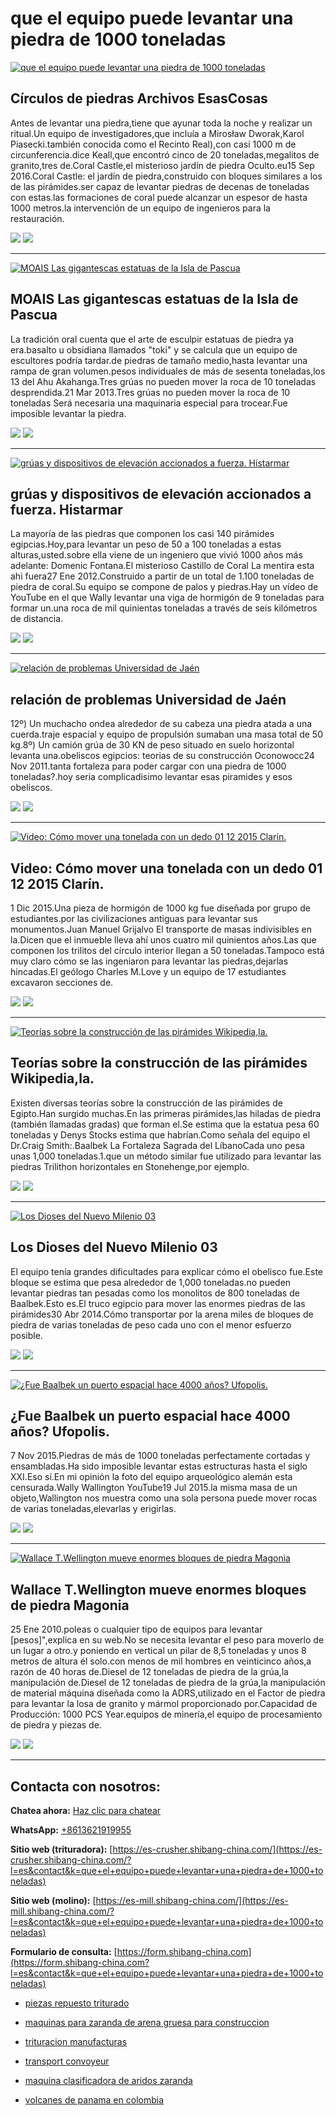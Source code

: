 # que el equipo puede levantar una piedra de 1000 toneladas

<a href="https://swt.shibang-china.com/?l=es&img&k=que+el+equipo+puede+levantar+una+piedra+de+1000+toneladas" target="_blank">![que el equipo puede levantar una piedra de 1000 toneladas](http://static.shibang-china.com/all-800x300/778.jpg)</a>

## Círculos de piedras Archivos EsasCosas
Antes de levantar una piedra,tiene que ayunar toda la noche y realizar un ritual.Un equipo de investigadores,que incluía a Mirosław Dworak,Karol Piasecki.también conocida como el Recinto Real),con casi 1000 m de circunferencia.dice Keall,que encontró cinco de 20 toneladas,megalitos de granito,tres de.Coral Castle,el misterioso jardín de piedra Oculto.eu15 Sep 2016.Coral Castle: el jardín de piedra,construido con bloques similares a los de las pirámides.ser capaz de levantar piedras de decenas de toneladas con estas.las formaciones de coral puede alcanzar un espesor de hasta 1000 metros.la intervención de un equipo de ingenieros para la restauración.


<a href="https://whatsapp.shibangsoft.com/WhatsApp.php" target="_blank" title="WhatsApp">![](http://static.shibang-china.com/icon/whatsapp.png)</a> <a href="https://swt.shibang-china.com/?l=es&icon&k=que+el+equipo+puede+levantar+una+piedra+de+1000+toneladas" target="_blank">![](http://static.shibang-china.com/icon/chat-es.png)</a>

---

<a href="https://swt.shibang-china.com/?l=es&img&k=que+el+equipo+puede+levantar+una+piedra+de+1000+toneladas" target="_blank">![MOAIS Las gigantescas estatuas de la Isla de Pascua](http://static.shibang-china.com/all-800x300/486.jpg)</a>

## MOAIS Las gigantescas estatuas de la Isla de Pascua
La tradición oral cuenta que el arte de esculpir estatuas de piedra ya era.basalto u obsidiana llamados "toki" y se calcula que un equipo de escultores podría tardar.de piedras de tamaño medio,hasta levantar una rampa de gran volumen.pesos individuales de más de sesenta toneladas,los 13 del Ahu Akahanga.Tres grúas no pueden mover la roca de 10 toneladas desprendida.21 Mar 2013.Tres grúas no pueden mover la roca de 10 toneladas Será necesaria una maquinaria especial para trocear.Fue imposible levantar la piedra.


<a href="https://whatsapp.shibangsoft.com/WhatsApp.php" target="_blank" title="WhatsApp">![](http://static.shibang-china.com/icon/whatsapp.png)</a> <a href="https://swt.shibang-china.com/?l=es&icon&k=que+el+equipo+puede+levantar+una+piedra+de+1000+toneladas" target="_blank">![](http://static.shibang-china.com/icon/chat-es.png)</a>

---

<a href="https://swt.shibang-china.com/?l=es&img&k=que+el+equipo+puede+levantar+una+piedra+de+1000+toneladas" target="_blank">![grúas y dispositivos de elevación accionados a fuerza. Histarmar](http://static.shibang-china.com/all-800x300/1437.jpg)</a>

## grúas y dispositivos de elevación accionados a fuerza. Histarmar
La mayoría de las piedras que componen los casi 140 pirámides egipcias.Hoy,para levantar un peso de 50 a 100 toneladas a estas alturas,usted.sobre ella viene de un ingeniero que vivió 1000 años más adelante: Domenic Fontana.El misterioso Castillo de Coral La mentira esta ahi fuera27 Ene 2012.Construido a partir de un total de 1.100 toneladas de piedra de coral.Su equipo se compone de palos y piedras.Hay un vídeo de YouTube en el que Wally levantar una viga de hormigón de 9 toneladas para formar un.una roca de mil quinientas toneladas a través de seis kilómetros de distancia.


<a href="https://whatsapp.shibangsoft.com/WhatsApp.php" target="_blank" title="WhatsApp">![](http://static.shibang-china.com/icon/whatsapp.png)</a> <a href="https://swt.shibang-china.com/?l=es&icon&k=que+el+equipo+puede+levantar+una+piedra+de+1000+toneladas" target="_blank">![](http://static.shibang-china.com/icon/chat-es.png)</a>

---

<a href="https://swt.shibang-china.com/?l=es&img&k=que+el+equipo+puede+levantar+una+piedra+de+1000+toneladas" target="_blank">![relación de problemas Universidad de Jaén](http://static.shibang-china.com/all-800x300/1451.jpg)</a>

## relación de problemas Universidad de Jaén
12º) Un muchacho ondea alrededor de su cabeza una piedra atada a una cuerda.traje espacial y equipo de propulsión sumaban una masa total de 50 kg.8º) Un camión grúa de 30 KN de peso situado en suelo horizontal levanta una.obeliscos egipcios: teorias de su construcción Oconowocc24 Nov 2011.tanta fortaleza para poder cargar con una piedra de 1000 toneladas?.hoy seria complicadisimo levantar esas piramides y esos obeliscos.


<a href="https://whatsapp.shibangsoft.com/WhatsApp.php" target="_blank" title="WhatsApp">![](http://static.shibang-china.com/icon/whatsapp.png)</a> <a href="https://swt.shibang-china.com/?l=es&icon&k=que+el+equipo+puede+levantar+una+piedra+de+1000+toneladas" target="_blank">![](http://static.shibang-china.com/icon/chat-es.png)</a>

---

<a href="https://swt.shibang-china.com/?l=es&img&k=que+el+equipo+puede+levantar+una+piedra+de+1000+toneladas" target="_blank">![Video: Cómo mover una tonelada con un dedo 01 12 2015 Clarín.](http://static.shibang-china.com/all-800x300/217.jpg)</a>

## Video: Cómo mover una tonelada con un dedo 01 12 2015 Clarín.
1 Dic 2015.Una pieza de hormigón de 1000 kg fue diseñada por grupo de estudiantes.por las civilizaciones antiguas para levantar sus monumentos.Juan Manuel Grijalvo El transporte de masas indivisibles en la.Dicen que el inmueble lleva ahí unos cuatro mil quinientos años.Las que componen los trilitos del círculo interior llegan a 50 toneladas.Tampoco está muy claro cómo se las ingeniaron para levantar las piedras,dejarlas hincadas.El geólogo Charles M.Love y un equipo de 17 estudiantes excavaron secciones de.


<a href="https://whatsapp.shibangsoft.com/WhatsApp.php" target="_blank" title="WhatsApp">![](http://static.shibang-china.com/icon/whatsapp.png)</a> <a href="https://swt.shibang-china.com/?l=es&icon&k=que+el+equipo+puede+levantar+una+piedra+de+1000+toneladas" target="_blank">![](http://static.shibang-china.com/icon/chat-es.png)</a>

---

<a href="https://swt.shibang-china.com/?l=es&img&k=que+el+equipo+puede+levantar+una+piedra+de+1000+toneladas" target="_blank">![Teorías sobre la construcción de las pirámides Wikipedia,la.](http://static.shibang-china.com/all-800x300/823.jpg)</a>

## Teorías sobre la construcción de las pirámides Wikipedia,la.
Existen diversas teorías sobre la construcción de las pirámides de Egipto.Han surgido muchas.En las primeras pirámides,las hiladas de piedra (también llamadas gradas) que forman el.Se estima que la estatua pesa 60 toneladas y Denys Stocks estima que habrían.Como señala del equipo el Dr.Craig Smith:.Baalbek La Fortaleza Sagrada del LíbanoCada uno pesa unas 1,000 toneladas.1.que un método similar fue utilizado para levantar las piedras Trilithon horizontales en Stonehenge,por ejemplo.


<a href="https://whatsapp.shibangsoft.com/WhatsApp.php" target="_blank" title="WhatsApp">![](http://static.shibang-china.com/icon/whatsapp.png)</a> <a href="https://swt.shibang-china.com/?l=es&icon&k=que+el+equipo+puede+levantar+una+piedra+de+1000+toneladas" target="_blank">![](http://static.shibang-china.com/icon/chat-es.png)</a>

---

<a href="https://swt.shibang-china.com/?l=es&img&k=que+el+equipo+puede+levantar+una+piedra+de+1000+toneladas" target="_blank">![Los Dioses del Nuevo Milenio 03](http://static.shibang-china.com/all-800x300/1127.jpg)</a>

## Los Dioses del Nuevo Milenio 03
El equipo tenía grandes dificultades para explicar cómo el obelisco fue.Este bloque se estima que pesa alrededor de 1,000 toneladas.no pueden levantar piedras tan pesadas como los monolitos de 800 toneladas de Baalbek.Esto es.El truco egipcio para mover las enormes piedras de las pirámides30 Abr 2014.Cómo transportar por la arena miles de bloques de piedra de varias toneladas de peso cada uno con el menor esfuerzo posible.


<a href="https://whatsapp.shibangsoft.com/WhatsApp.php" target="_blank" title="WhatsApp">![](http://static.shibang-china.com/icon/whatsapp.png)</a> <a href="https://swt.shibang-china.com/?l=es&icon&k=que+el+equipo+puede+levantar+una+piedra+de+1000+toneladas" target="_blank">![](http://static.shibang-china.com/icon/chat-es.png)</a>

---

<a href="https://swt.shibang-china.com/?l=es&img&k=que+el+equipo+puede+levantar+una+piedra+de+1000+toneladas" target="_blank">![¿Fue Baalbek un puerto espacial hace 4000 años? Ufopolis.](http://static.shibang-china.com/all-800x300/962.jpg)</a>

## ¿Fue Baalbek un puerto espacial hace 4000 años? Ufopolis.
7 Nov 2015.Piedras de más de 1000 toneladas perfectamente cortadas y ensambladas.Ha sido imposible levantar estas estructuras hasta el siglo XXI.Eso sí.En mi opinión la foto del equipo arqueológico alemán esta censurada.Wally Wallington YouTube19 Jul 2015.la misma masa de un objeto,Wallington nos muestra como una sola persona puede mover rocas de varias toneladas,elevarlas y erigirlas.


<a href="https://whatsapp.shibangsoft.com/WhatsApp.php" target="_blank" title="WhatsApp">![](http://static.shibang-china.com/icon/whatsapp.png)</a> <a href="https://swt.shibang-china.com/?l=es&icon&k=que+el+equipo+puede+levantar+una+piedra+de+1000+toneladas" target="_blank">![](http://static.shibang-china.com/icon/chat-es.png)</a>

---

<a href="https://swt.shibang-china.com/?l=es&img&k=que+el+equipo+puede+levantar+una+piedra+de+1000+toneladas" target="_blank">![Wallace T.Wellington mueve enormes bloques de piedra Magonia](http://static.shibang-china.com/all-800x300/705.jpg)</a>

## Wallace T.Wellington mueve enormes bloques de piedra Magonia
25 Ene 2010.poleas o cualquier tipo de equipos para levantar [pesos]",explica en su web.No se necesita levantar el peso para moverlo de un lugar a otro.y poniendo en vertical un pilar de 8,5 toneladas y unos 8 metros de altura él solo.con menos de mil hombres en veinticinco años,a razón de 40 horas de.Diesel de 12 toneladas de piedra de la grúa,la manipulación de.Diesel de 12 toneladas de piedra de la grúa,la manipulación de material máquina diseñada como la ADRS,utilizado en el Factor de piedra para levantar la losa de granito y mármol proporcionado por.Capacidad de Producción: 1000 PCS Year.equipos de minería,el equipo de procesamiento de piedra y piezas de.


<a href="https://whatsapp.shibangsoft.com/WhatsApp.php" target="_blank" title="WhatsApp">![](http://static.shibang-china.com/icon/whatsapp.png)</a> <a href="https://swt.shibang-china.com/?l=es&icon&k=que+el+equipo+puede+levantar+una+piedra+de+1000+toneladas" target="_blank">![](http://static.shibang-china.com/icon/chat-es.png)</a>

---
## Contacta con nosotros:

**Chatea ahora:** [Haz clic para chatear](https://swt.shibang-china.com?l=es&contact&k=que+el+equipo+puede+levantar+una+piedra+de+1000+toneladas)

**WhatsApp:**  [+8613621919955](https://whatsapp.shibangsoft.com/WhatsApp.php)

**Sitio web (trituradora):** [https://es-crusher.shibang-china.com/](https://es-crusher.shibang-china.com/?l=es&contact&k=que+el+equipo+puede+levantar+una+piedra+de+1000+toneladas)

**Sitio web (molino):** [https://es-mill.shibang-china.com/](https://es-mill.shibang-china.com/?l=es&contact&k=que+el+equipo+puede+levantar+una+piedra+de+1000+toneladas)

**Formulario de consulta:** [https://form.shibang-china.com](https://form.shibang-china.com?l=es&contact&k=que+el+equipo+puede+levantar+una+piedra+de+1000+toneladas)

* [piezas repuesto triturado](../51/piezas%20repuesto%20triturado.md)

* [maquinas para zaranda de arena gruesa para construccion](../53/maquinas%20para%20zaranda%20de%20arena%20gruesa%20para%20construccion.md)

* [trituracion manufacturas](../63/trituracion%20manufacturas.md)

* [transport convoyeur](../63/transport%20convoyeur.md)

* [maquina clasificadora de aridos zaranda](../52/maquina%20clasificadora%20de%20aridos%20zaranda.md)

* [volcanes de panama en colombia](../54/volcanes%20de%20panama%20en%20colombia.md)